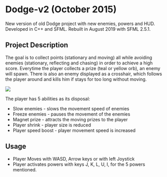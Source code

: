 # Dodge-v2 (October 2015)

New version of old Dodge project with new enemies, powers and HUD. Developed in C++ and SFML. Rebuilt in August 2019 with SFML 2.5.1.

## Project Description

The goal is to collect points (stationary and moving) all while avoiding enemies (stationary, reflecting and chasing) in order to achieve a high score. Everytime the player collects a prize (teal or yellow orb), an enemy will spawn. There is also an enemy displayed as a crosshair, which follows the player around and kills him if stays for too long without moving.

![](dodge.gif)

The player has 5 abilities as its disposal:
* Slow enemies - slows the movement speed of enemies
* Freeze enemies - pauses the movement of the enemies
* Magnet prize - attracts the moving prizes to the player
* Player shrink - player size is reduced
* Player speed boost - player movement speed is increased

## Usage

* Player Moves with WASD, Arrow keys or with left Joystick
* Player activates powers with keys J, K, L, U, I, for the 5 powers mentioned.

